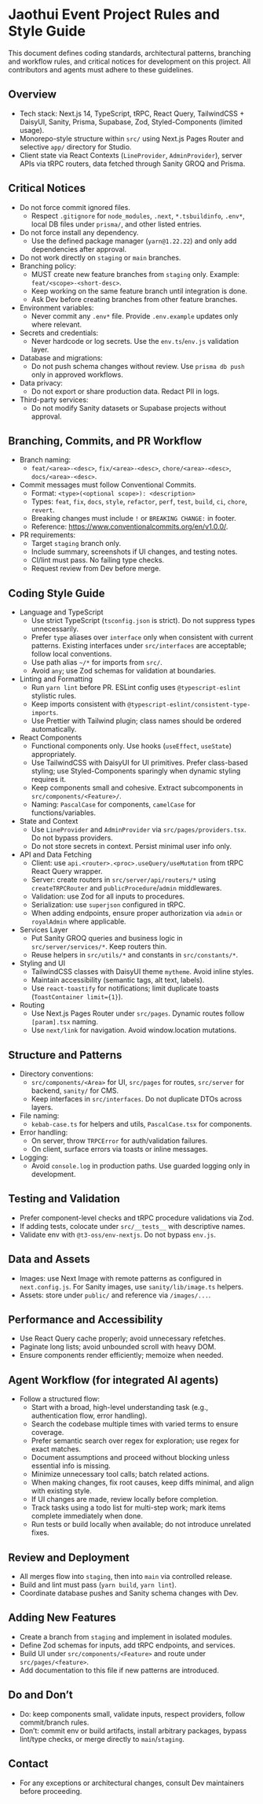 # Jaothui Event Project Rules and Style Guide

This document defines coding standards, architectural patterns, branching and workflow rules, and critical notices for development on this project. All contributors and agents must adhere to these guidelines.

## Overview

- Tech stack: Next.js 14, TypeScript, tRPC, React Query, TailwindCSS + DaisyUI, Sanity, Prisma, Supabase, Zod, Styled-Components (limited usage).
- Monorepo-style structure within `src/` using Next.js Pages Router and selective `app/` directory for Studio.
- Client state via React Contexts (`LineProvider`, `AdminProvider`), server APIs via tRPC routers, data fetched through Sanity GROQ and Prisma.

## Critical Notices

- Do not force commit ignored files.
  - Respect `.gitignore` for `node_modules`, `.next`, `*.tsbuildinfo`, `.env*`, local DB files under `prisma/`, and other listed entries.
- Do not force install any dependency.
  - Use the defined package manager (`yarn@1.22.22`) and only add dependencies after approval.
- Do not work directly on `staging` or `main` branches.
- Branching policy:
  - MUST create new feature branches from `staging` only. Example: `feat/<scope>-<short-desc>`.
  - Keep working on the same feature branch until integration is done.
  - Ask Dev before creating branches from other feature branches.
- Environment variables:
  - Never commit any `.env*` file. Provide `.env.example` updates only where relevant.
- Secrets and credentials:
  - Never hardcode or log secrets. Use the `env.ts`/`env.js` validation layer.
- Database and migrations:
  - Do not push schema changes without review. Use `prisma db push` only in approved workflows.
- Data privacy:
  - Do not export or share production data. Redact PII in logs.
- Third-party services:
  - Do not modify Sanity datasets or Supabase projects without approval.

## Branching, Commits, and PR Workflow

- Branch naming:
  - `feat/<area>-<desc>`, `fix/<area>-<desc>`, `chore/<area>-<desc>`, `docs/<area>-<desc>`.
- Commit messages must follow Conventional Commits.
  - Format: `<type>(<optional scope>): <description>`
  - Types: `feat`, `fix`, `docs`, `style`, `refactor`, `perf`, `test`, `build`, `ci`, `chore`, `revert`.
  - Breaking changes must include `!` or `BREAKING CHANGE:` in footer.
  - Reference: https://www.conventionalcommits.org/en/v1.0.0/.
- PR requirements:
  - Target `staging` branch only.
  - Include summary, screenshots if UI changes, and testing notes.
  - CI/lint must pass. No failing type checks.
  - Request review from Dev before merge.

## Coding Style Guide

- Language and TypeScript
  - Use strict TypeScript (`tsconfig.json` is strict). Do not suppress types unnecessarily.
  - Prefer `type` aliases over `interface` only when consistent with current patterns. Existing interfaces under `src/interfaces` are acceptable; follow local conventions.
  - Use path alias `~/*` for imports from `src/`.
  - Avoid `any`; use Zod schemas for validation at boundaries.
- Linting and Formatting
  - Run `yarn lint` before PR. ESLint config uses `@typescript-eslint` stylistic rules.
  - Keep imports consistent with `@typescript-eslint/consistent-type-imports`.
  - Use Prettier with Tailwind plugin; class names should be ordered automatically.
- React Components
  - Functional components only. Use hooks (`useEffect`, `useState`) appropriately.
  - Use TailwindCSS with DaisyUI for UI primitives. Prefer class-based styling; use Styled-Components sparingly when dynamic styling requires it.
  - Keep components small and cohesive. Extract subcomponents in `src/components/<Feature>/`.
  - Naming: `PascalCase` for components, `camelCase` for functions/variables.
- State and Context
  - Use `LineProvider` and `AdminProvider` via `src/pages/providers.tsx`. Do not bypass providers.
  - Do not store secrets in context. Persist minimal user info only.
- API and Data Fetching
  - Client: use `api.<router>.<proc>.useQuery/useMutation` from tRPC React Query wrapper.
  - Server: create routers in `src/server/api/routers/*` using `createTRPCRouter` and `publicProcedure`/`admin` middlewares.
  - Validation: use Zod for all inputs to procedures.
  - Serialization: use `superjson` configured in tRPC.
  - When adding endpoints, ensure proper authorization via `admin` or `royalAdmin` where applicable.
- Services Layer
  - Put Sanity GROQ queries and business logic in `src/server/services/*`. Keep routers thin.
  - Reuse helpers in `src/utils/*` and constants in `src/constants/*`.
- Styling and UI
  - TailwindCSS classes with DaisyUI theme `mytheme`. Avoid inline styles.
  - Maintain accessibility (semantic tags, alt text, labels).
  - Use `react-toastify` for notifications; limit duplicate toasts (`ToastContainer limit={1}`).
- Routing
  - Use Next.js Pages Router under `src/pages`. Dynamic routes follow `[param].tsx` naming.
  - Use `next/link` for navigation. Avoid window.location mutations.

## Structure and Patterns

- Directory conventions:
  - `src/components/<Area>` for UI, `src/pages` for routes, `src/server` for backend, `sanity/` for CMS.
  - Keep interfaces in `src/interfaces`. Do not duplicate DTOs across layers.
- File naming:
  - `kebab-case.ts` for helpers and utils, `PascalCase.tsx` for components.
- Error handling:
  - On server, throw `TRPCError` for auth/validation failures.
  - On client, surface errors via toasts or inline messages.
- Logging:
  - Avoid `console.log` in production paths. Use guarded logging only in development.

## Testing and Validation

- Prefer component-level checks and tRPC procedure validations via Zod.
- If adding tests, colocate under `src/__tests__` with descriptive names.
- Validate env with `@t3-oss/env-nextjs`. Do not bypass `env.js`.

## Data and Assets

- Images: use Next Image with remote patterns as configured in `next.config.js`. For Sanity images, use `sanity/lib/image.ts` helpers.
- Assets: store under `public/` and reference via `/images/...`.

## Performance and Accessibility

- Use React Query cache properly; avoid unnecessary refetches.
- Paginate long lists; avoid unbounded scroll with heavy DOM.
- Ensure components render efficiently; memoize when needed.

## Agent Workflow (for integrated AI agents)

- Follow a structured flow:
  - Start with a broad, high-level understanding task (e.g., authentication flow, error handling).
  - Search the codebase multiple times with varied terms to ensure coverage.
  - Prefer semantic search over regex for exploration; use regex for exact matches.
  - Document assumptions and proceed without blocking unless essential info is missing.
  - Minimize unnecessary tool calls; batch related actions.
  - When making changes, fix root causes, keep diffs minimal, and align with existing style.
  - If UI changes are made, review locally before completion.
  - Track tasks using a todo list for multi-step work; mark items complete immediately when done.
  - Run tests or build locally when available; do not introduce unrelated fixes.

## Review and Deployment

- All merges flow into `staging`, then into `main` via controlled release.
- Build and lint must pass (`yarn build`, `yarn lint`).
- Coordinate database pushes and Sanity schema changes with Dev.

## Adding New Features

- Create a branch from `staging` and implement in isolated modules.
- Define Zod schemas for inputs, add tRPC endpoints, and services.
- Build UI under `src/components/<Feature>` and route under `src/pages/<feature>`.
- Add documentation to this file if new patterns are introduced.

## Do and Don’t

- Do: keep components small, validate inputs, respect providers, follow commit/branch rules.
- Don’t: commit env or build artifacts, install arbitrary packages, bypass lint/type checks, or merge directly to `main`/`staging`.

## Contact

- For any exceptions or architectural changes, consult Dev maintainers before proceeding.
